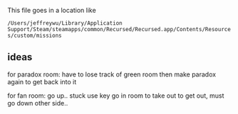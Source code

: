This file goes in a location like

`/Users/jeffreywu/Library/Application Support/Steam/steamapps/common/Recursed/Recursed.app/Contents/Resources/custom/missions`


## ideas

for paradox room:
  have to lose track of green room
  then make paradox again to get back into it


for fan room:
  go up.. stuck
  use key
  go in room to take out
  to get out, must go down other side..
